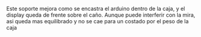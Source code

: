 Este soporte mejora como se encastra el arduino dentro de la caja, y el display queda de frente sobre el caño.
Aunque puede interferir con la mira, asi queda mas equilibrado y no se cae para un costado por el peso de la caja
